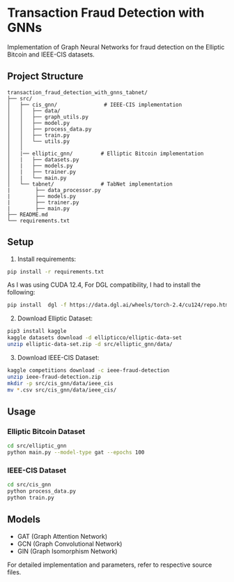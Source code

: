 # Transaction Fraud Detection with GNNs

Implementation of Graph Neural Networks for fraud detection on the Elliptic Bitcoin and IEEE-CIS datasets.

## Project Structure
```
transaction_fraud_detection_with_gnns_tabnet/
├── src/
│   ├── cis_gnn/               # IEEE-CIS implementation
│   │   ├── data/
│   │   ├── graph_utils.py
│   │   ├── model.py
│   │   ├── process_data.py
│   │   ├── train.py
│   │   └── utils.py
│   │
│   |── elliptic_gnn/         # Elliptic Bitcoin implementation
│   |   ├── datasets.py
│   |   ├── models.py
│   |   ├── trainer.py
│   |   └── main.py
│   └── tabnet/               # TabNet implementation
|        ├── data_processor.py     
|        ├── models.py            
|        ├── trainer.py          
|        ├── main.py            
├── README.md
└── requirements.txt
```

## Setup

1. Install requirements:
```bash
pip install -r requirements.txt
```
As I was using CUDA 12.4, For DGL compatibility, I had to install the following:
```bash
pip install  dgl -f https://data.dgl.ai/wheels/torch-2.4/cu124/repo.html
```

2. Download Elliptic Dataset:
```bash
pip3 install kaggle
kaggle datasets download -d ellipticco/elliptic-data-set
unzip elliptic-data-set.zip -d src/elliptic_gnn/data/
```

3. Download IEEE-CIS Dataset:
```bash
kaggle competitions download -c ieee-fraud-detection
unzip ieee-fraud-detection.zip
mkdir -p src/cis_gnn/data/ieee_cis
mv *.csv src/cis_gnn/data/ieee_cis/
```

## Usage

### Elliptic Bitcoin Dataset
```bash
cd src/elliptic_gnn
python main.py --model-type gat --epochs 100
```

### IEEE-CIS Dataset
```bash
cd src/cis_gnn
python process_data.py
python train.py
```

## Models

- GAT (Graph Attention Network)
- GCN (Graph Convolutional Network)
- GIN (Graph Isomorphism Network)

For detailed implementation and parameters, refer to respective source files.
